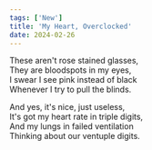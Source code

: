 ```yaml
---
tags: ['New']
title: 'My Heart, Overclocked'
date: 2024-02-26
---
```


These aren't rose stained glasses,  
They are bloodspots in my eyes,  
I swear I see pink instead of black  
Whenever I try to pull the blinds.

And yes, it's nice, just useless,  
It's got my heart rate in triple digits,  
And my lungs in failed ventilation  
Thinking about our ventuple digits.  
